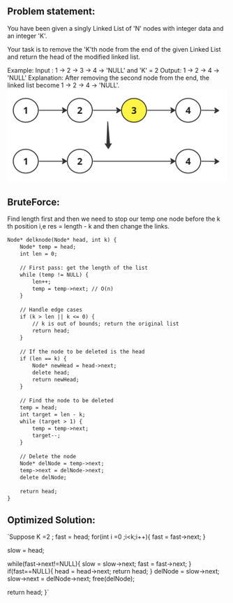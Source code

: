 ## Problem statement:
You have been given a singly Linked List of 'N' nodes with integer data and an integer 'K'.



Your task is to remove the 'K'th node from the end of the given Linked List and return the head of the modified linked list.



Example:
Input : 1 -> 2 -> 3 -> 4 -> 'NULL'  and  'K' = 2
Output: 1 -> 2 -> 4 -> 'NULL'
Explanation:
After removing the second node from the end, the linked list become 1 -> 2 -> 4 -> 'NULL'.
![alt text](image-4.png)

## BruteForce:

Find length first and then we need to stop our temp one node before the k th position i,e res = length - k and then change the links.

```
Node* delknode(Node* head, int k) {
    Node* temp = head;
    int len = 0;

    // First pass: get the length of the list
    while (temp != NULL) {
        len++;
        temp = temp->next; // O(n)
    }

    // Handle edge cases
    if (k > len || k <= 0) {
        // k is out of bounds; return the original list
        return head;
    }

    // If the node to be deleted is the head
    if (len == k) {
        Node* newHead = head->next;
        delete head;
        return newHead;
    }

    // Find the node to be deleted
    temp = head;
    int target = len - k;
    while (target > 1) {
        temp = temp->next;
        target--;
    }

    // Delete the node
    Node* delNode = temp->next;
    temp->next = delNode->next;
    delete delNode;

    return head;
}

```

## Optimized Solution:

`Suppose K =2 ;
fast = head;
for(int i =0 ;i<k;i++){
    fast = fast->next;
}

slow = head;

while(fast->next!=NULL){
    slow = slow->next;
    fast = fast->next;
}
if(fast==NULL){
    head = head->next;
    return head;
}
delNode = slow->next;
slow->next = delNode->next;
free(delNode);

return head;
}`

